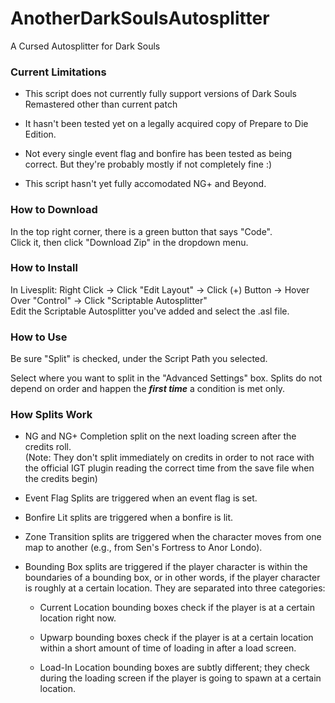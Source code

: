 # AnotherDarkSoulsAutosplitter
A Cursed Autosplitter for Dark Souls

### Current Limitations

* This script does not currently fully support versions of Dark Souls Remastered
other than current patch

* It hasn't been tested yet on a legally acquired copy of Prepare to Die Edition.

* Not every single event flag and bonfire has been tested as being correct. But they're probably mostly if not completely fine :)

* This script hasn't yet fully accomodated NG+ and Beyond.

### How to Download </br>
In the top right corner, there is a green button that says "Code". </br>
Click it, then click "Download Zip" in the dropdown menu.

### How to Install </br>
In Livesplit: Right Click -> Click "Edit Layout" -> Click (+) Button -> Hover Over "Control" -> Click "Scriptable Autosplitter" </br>
Edit the Scriptable Autosplitter you've added and select the .asl file.

### How to Use </br>
Be sure "Split" is checked, under the Script Path you selected. </br>

Select where you want to split in the "Advanced Settings" box. Splits 
do not depend on order and happen the ***first time*** a condition is met
only.

### How Splits Work </br>

* NG and NG+ Completion split on the next loading screen
after the credits roll.</br>
(Note: They don't split immediately on credits
in order to not race with the official IGT plugin reading the correct 
time from the save file when the credits begin)

* Event Flag Splits are triggered when an event flag is set.

* Bonfire Lit splits are triggered when a bonfire is lit.

* Zone Transition splits are triggered when the character moves from one
map to another (e.g., from Sen's Fortress to Anor Londo).

* Bounding Box splits are triggered if the player character is within the 
boundaries of a bounding box, or in other words, if the player character 
is roughly at a certain location. They are separated into three categories:
  
  * Current Location bounding boxes check if the player is at a certain location 
right now.
  
  * Upwarp bounding boxes check if the player is at a certain location within a 
short amount of time of loading in after a load screen.
  
  * Load-In Location bounding boxes are subtly different; they check during the 
loading screen if the player is going to spawn at a certain location.
